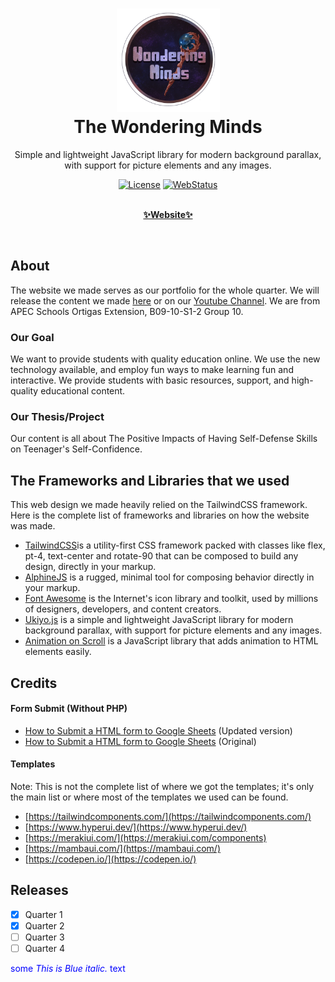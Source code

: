 <div align="center">
  <h1>
    <img width="165" src="./img/teamlogo.png" alt="teamlogo.png">
    <br>
    The Wondering Minds</h1>
  <p>Simple and lightweight JavaScript library for modern background parallax,<br>with support for picture elements and any images.</p>
  <p>

[![License](https://img.shields.io/github/license/LeonardAu/LL-Website_Group10_v2)](https://github.com/LeonardAu/LL-Website_Group10_v2/blob/master/LICENSE)
[![WebStatus](https://img.shields.io/website?down_color=red&down_message=offline&label=website%20status&logo=vercel&up_color=green&up_message=online&url=https%3A%2F%2Fthewonderingminds.vercel.app%2F)](https://thewonderingminds.vercel.app/)
  
  </p>
  <p>
    <a href="https://thewonderingminds.vercel.app/" target="_blank" rel="noopener noreferrer">
    <br>
    <b>✨Website✨</b></a> <br>
    
  </p>
</div>
<br>

<!---
[![License](https://img.shields.io/github/license/LeonardAu/LL-Website_Group10_v2)](https://github.com/LeonardAu/LL-Website_Group10_v2/blob/master/LICENSE)
[![WebStatus](https://img.shields.io/website?down_color=red&down_message=offline&label=website%20status&logo=vercel&up_color=green&up_message=online&url=https%3A%2F%2Fthewonderingminds.vercel.app%2F)](https://thewonderingminds.vercel.app/)
-->
## About
The website we made serves as our portfolio for the whole quarter. We will release the content we made [here](https://thewonderingminds.vercel.app/) or on our [Youtube Channel](https://www.youtube.com/@school_purposes). We are from APEC Schools Ortigas Extension, B09-10-S1-2 Group 10. 

### Our Goal
We want to provide students with quality education online. We use the new technology available, and employ fun ways to make learning fun and interactive. We provide students with basic resources, support, and high-quality educational content.

### Our Thesis/Project
Our content is all about The Positive Impacts of Having Self-Defense Skills on Teenager's Self-Confidence.


## The Frameworks and Libraries that we used
This web design we made heavily relied on the TailwindCSS framework. Here is the complete list of frameworks and libraries on how the website was made. 
- [TailwindCSS](https://tailwindcss.com/)is a utility-first CSS framework packed with classes like flex, pt-4, text-center and rotate-90 that can be composed to build any design, directly in your markup.
- [AlphineJS](https://alpinejs.dev/) is a rugged, minimal tool for composing behavior directly in your markup.
- [Font Awesome](https://fontawesome.com/) is the Internet's icon library and toolkit, used by millions of designers, developers, and content creators.
- [Ukiyo.js](https://github.com/yitengjun/ukiyo-js) is a simple and lightweight JavaScript library for modern background parallax, with support for picture elements and any images.
- [Animation on Scroll](https://github.com/michalsnik/aos) is a JavaScript library that adds animation to HTML elements easily.


## Credits

#### Form Submit (Without PHP)
- [How to Submit a HTML form to Google Sheets](https://github.com/levinunnink/html-form-to-google-sheet) (Updated version) 
- [How to Submit a HTML form to Google Sheets](https://github.com/jamiewilson/form-to-google-sheets) (Original) 

#### Templates 
Note: This is not the complete list of where we got the templates; it's only the main list or where most of the templates we used can be found.
- [https://tailwindcomponents.com/](https://tailwindcomponents.com/)
- [https://www.hyperui.dev/](https://www.hyperui.dev/)
- [https://merakiui.com/](https://merakiui.com/components) 
- [https://mambaui.com/](https://mambaui.com/) 
- [https://codepen.io/](https://codepen.io/) 


## Releases
- [x] Quarter 1
- [x] Quarter 2
- [ ] Quarter 3
- [ ] Quarter 4

<span style="color:blue">some *This is Blue italic.* text</span>

<br>
